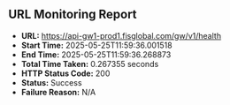 ## URL Monitoring Report

- **URL:** https://api-gw1-prod1.fisglobal.com/gw/v1/health
- **Start Time:** 2025-05-25T11:59:36.001518
- **End Time:** 2025-05-25T11:59:36.268873
- **Total Time Taken:** 0.267355 seconds
- **HTTP Status Code:** 200
- **Status:** Success
- **Failure Reason:** N/A
